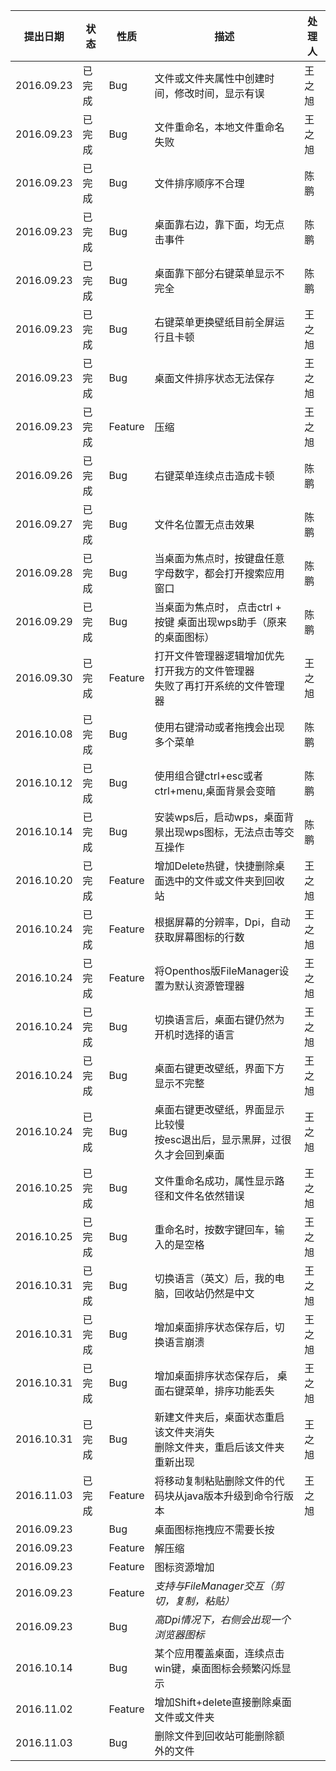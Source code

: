 |提出日期|状态|性质|描述|处理人|
|----|----|----|----|----|
|2016.09.23|已完成|Bug|文件或文件夹属性中创建时间，修改时间，显示有误|王之旭|
|2016.09.23|已完成|Bug|文件重命名，本地文件重命名失败|王之旭|
|2016.09.23|已完成|Bug|文件排序顺序不合理|陈鹏|
|2016.09.23|已完成|Bug|桌面靠右边，靠下面，均无点击事件|陈鹏|
|2016.09.23|已完成|Bug|桌面靠下部分右键菜单显示不完全|陈鹏|
|2016.09.23|已完成|Bug|右键菜单更换壁纸目前全屏运行且卡顿|王之旭|
|2016.09.23|已完成|Bug|桌面文件排序状态无法保存|王之旭|
|2016.09.23|已完成|Feature|压缩|王之旭|
|2016.09.26|已完成|Bug|右键菜单连续点击造成卡顿|陈鹏|
|2016.09.27|已完成|Bug|文件名位置无点击效果|陈鹏|
|2016.09.28|已完成|Bug|当桌面为焦点时，按键盘任意字母数字，都会打开搜索应用窗口|陈鹏|
|2016.09.29|已完成|Bug|当桌面为焦点时， 点击ctrl + 按键 桌面出现wps助手（原来的桌面图标）|陈鹏|
|2016.09.30|已完成|Feature|打开文件管理器逻辑增加优先打开我方的文件管理器<br />失败了再打开系统的文件管理器|王之旭|
|2016.10.08|已完成|Bug|使用右键滑动或者拖拽会出现多个菜单|陈鹏|
|2016.10.12|已完成|Bug|使用组合键ctrl+esc或者ctrl+menu,桌面背景会变暗|陈鹏|
|2016.10.14|已完成|Bug|安装wps后，启动wps，桌面背景出现wps图标，无法点击等交互操作|陈鹏|
|2016.10.20|已完成|Feature|增加Delete热键，快捷删除桌面选中的文件或文件夹到回收站|王之旭|
|2016.10.24|已完成|Feature|根据屏幕的分辨率，Dpi，自动获取屏幕图标的行数|王之旭|
|2016.10.24|已完成|Feature|将Openthos版FileManager设置为默认资源管理器|王之旭|
|2016.10.24|已完成|Bug|切换语言后，桌面右键仍然为开机时选择的语言|王之旭|
|2016.10.24|已完成|Bug|桌面右键更改壁纸，界面下方显示不完整|王之旭|
|2016.10.24|已完成|Bug|桌面右键更改壁纸，界面显示比较慢<br />按esc退出后，显示黑屏，过很久才会回到桌面|王之旭|
|2016.10.25|已完成|Bug|文件重命名成功，属性显示路径和文件名依然错误|王之旭|
|2016.10.25|已完成|Bug|重命名时，按数字键回车，输入的是空格|王之旭|
|2016.10.31|已完成|Bug|切换语言（英文）后，我的电脑，回收站仍然是中文|王之旭|
|2016.10.31|已完成|Bug|增加桌面排序状态保存后，切换语言崩溃|王之旭|
|2016.10.31|已完成|Bug|增加桌面排序状态保存后， 桌面右键菜单，排序功能丢失|王之旭|
|2016.10.31|已完成|Bug|新建文件夹后，桌面状态重启该文件夹消失<br />删除文件夹，重启后该文件夹重新出现|王之旭|
|2016.11.03|已完成|Feature|将移动复制粘贴删除文件的代码块从java版本升级到命令行版本|王之旭|
|2016.09.23||Bug|桌面图标拖拽应不需要长按||
|2016.09.23||Feature|解压缩||
|2016.09.23||Feature|图标资源增加||
|2016.09.23||Feature|*支持与FileManager交互（剪切，复制，粘贴）*||
|2016.09.23||Bug|*高Dpi情况下，右侧会出现一个浏览器图标*||
|2016.10.14||Bug|某个应用覆盖桌面，连续点击win键，桌面图标会频繁闪烁显示||
|2016.11.02||Feature|增加Shift+delete直接删除桌面文件或文件夹||
|2016.11.03||Bug|删除文件到回收站可能删除额外的文件||

